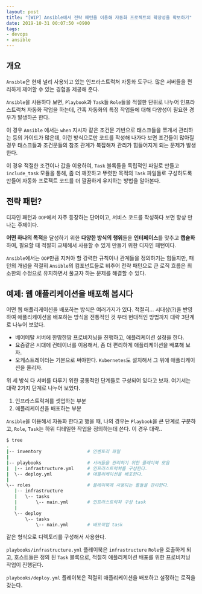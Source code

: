 ```yaml
---
layout: post
title: "[WIP] Ansible에서 전략 패턴을 이용해 자동화 프로젝트의 확장성을 확보하기"
date: 2019-10-31 00:07:50 +0900
tags:
- devops
- ansible
---
```


## 개요

`Ansible`은 현재 널리 사용되고 있는 인프라스트럭쳐 자동화 도구다. 많은 서버들을 편리하게 제어할 수 있는 경험을 제공해 준다.

`Ansible`을 사용하다 보면, `Playbook`과 `Task`들 `Role`들을 적절한 단위로 나누어 인프라스트럭쳐 자동화 작업을 하는데,
간혹 자동화의 특정 작업들에 대해 다양성이 필요한 경우가 발생하곤 한다.

이 경우 `Ansible` 에서는 `when` 지시자 같은 조건문 기반으로 태스크들을 쪼개서 관리하는 등의 가이드가 많은데,
이런 방식으로만 코드를 작성해 나가다 보면 조건들이 많아질 경우 태스크들과 조건문들의 참조 관계가 복잡해져 관리가 힘들어지게 되는 문제가 발생한다.

이 경우 적절한 조건이나 값을 이용하여, `Task` 블록들을 독립적인 파일로 만들고 `include_task` 모듈을 통해,
좀 더 깨끗하고 뚜렷한 목적의 `Task` 파일들로 구성하도록 만들어 자동화 프로젝트 코드를 더 깔끔하게 유지하는 방법을 알아본다.

## 전략 패턴?

디자인 패턴과 `OOP`에서 자주 등장하는 단어이고, 서비스 코드를 작성하다 보면 항상 만나는 주제이다.

**어떤 하나의 목적**을 달성하기 위한 **다양한 방식의 행위**들을 **인터페이스**를 맞추고 **캡슐화** 하여,
필요할 때 적절히 교체해서 사용할 수 있게 만들기 위한 디자인 패턴이다.

`Ansible`에서는 `OOP`만큼 지켜야 할 강력한 규칙이나 관계들을 정의하기는 힘들지만,
패턴의 개념을 적절히 `Ansible`의 컴포넌트들로 비추어 전략 패턴으로 큰 로직 흐름은
최소한의 수정으로 유지하면서 풀고자 하는 문제를 해결할 수 있다.

## 예제: 웹 애플리케이션을 배포해 봅시다

어떤 웹 애플리케이션을 배포하는 방식은 여러가지가 있다.
적절히... 시대상(?)을 반영하여 애플리케이션을 배포하는 방식을 전통적인 것 부터 현대적인 방법까지 대략 3단계로 나누어 보았다.

- 베어메탈 서버에 한땀한땀 프로비저닝을 진행하고, 애플리케이션 설정을 한다.
- 요즘같은 시대에 컨테이너를 이용해서, 좀 더 편리하게 애플리케이션을 배포해 보자.
- 오케스트레이터는 기본으로 써야한다. `Kubernetes`도 설치해서 그 위에 애플리케이션을 올리자.

위 세 방식 다 서버를 다루기 위한 공통적인 단계들로 구성되어 있다고 보자. 여기서는 대략 2가지 단계로
나누어 보았다.

1. 인프라스트럭쳐를 셋업하는 부분
1. 애플리케이션을 배포하는 부분

`Ansible`을 이용해서 자동화 한다고 했을 때, 나의 경우는 `Playbook`을 큰 단계로 구분하고,
`Role`, `Task`는 하위 디테일한 작업을 정의하는데 쓴다. 이 경우 대략..

``` sh
$ tree
.
|-- inventory                 # 인벤토리 파일
|
|-- playbooks                 # 서버들을 관리하기 위한 플레이북 모음
|  |-- infrastructure.yml     # 인프라스트럭쳐를 구성한다.
|  \-- deploy.yml             # 애플리케이션을 배포한다.
|
\-- roles                     # 플레이북에 사용되는 롤들을 관리한다.
   |-- infrastructure
   |   \-- tasks
   |       \-- main.yml       # 인프라스트럭쳐 구성 task
   |
   \-- deploy
       \-- tasks
           \-- main.yml       # 배포작업 task
```

같은 형식으로 디렉토리를 구성해서 사용한다.

`playbooks/infrastructure.yml` 플레이북은 `infrastructure` `Role`을 호출하게 되고,
호스트들은 정의 된 `Task` 블록으로, 적절히 애플리케이션 배포를 위한 프로비저닝 작업이 진행된다.

`playbooks/deploy.yml` 플레이북은 적절히 애플리케이션을 배포하고 설정하는 로직을 갖는다.
